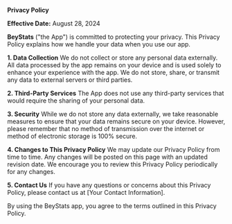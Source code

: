 **Privacy Policy**

**Effective Date:** August 28, 2024 

**BeyStats** ("the App") is committed to protecting your privacy. This Privacy Policy explains how we handle your data when you use our app.

**1. Data Collection**
We do not collect or store any personal data externally. All data processed by the app remains on your device and is used solely to enhance your experience with the app. We do not store, share, or transmit any data to external servers or third parties.

**2. Third-Party Services**
The App does not use any third-party services that would require the sharing of your personal data.

**3. Security**
While we do not store any data externally, we take reasonable measures to ensure that your data remains secure on your device. However, please remember that no method of transmission over the internet or method of electronic storage is 100% secure.

**4. Changes to This Privacy Policy**
We may update our Privacy Policy from time to time. Any changes will be posted on this page with an updated revision date. We encourage you to review this Privacy Policy periodically for any changes.

**5. Contact Us**
If you have any questions or concerns about this Privacy Policy, please contact us at [Your Contact Information].

By using the BeyStats app, you agree to the terms outlined in this Privacy Policy.
